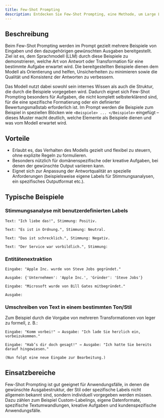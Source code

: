 ```yaml
---
title: Few-Shot Prompting
description: Entdecken Sie Few-Shot Prompting, eine Methode, um Large Language Models (LLMs) mit wenigen Beispielen für präzisere, konsistentere und domänenspezifische Ergebnisse anzuleiten.
---
```


## Beschreibung
Beim Few-Shot Prompting werden im Prompt gezielt mehrere Beispiele von Eingaben und den dazugehörigen gewünschten Ausgaben bereitgestellt. Ziel ist es, dem Sprachmodell (LLM) durch diese Beispiele zu demonstrieren, welche Art von Antwort oder Transformation für eine bestimmte Aufgabe erwartet wird. Die bereitgestellten Beispiele dienen dem Modell als Orientierung und helfen, Unsicherheiten zu minimieren sowie die Qualität und Konsistenz der Antworten zu verbessern.

Das Modell nutzt dabei sowohl sein internes Wissen als auch die Struktur, die durch die Beispiele vorgegeben wird. Dadurch eignet sich Few-Shot Prompting besonders für Aufgaben, die nicht komplett selbsterklärend sind, für die eine spezifische Formatierung oder ein definierter Bewertungsmaßstab erforderlich ist. Im Prompt werden die Beispiele zum Beispiel in speziellen Blöcken wie `<Beispiele> ... </Beispiele>` eingefügt – dieses Muster macht deutlich, welche Elemente als Beispiele dienen und was vom Modell erwartet wird.

## Vorteile

- Erlaubt es, das Verhalten des Modells gezielt und flexibel zu steuern, ohne explizite Regeln zu formulieren.
- Besonders nützlich für domänenspezifische oder kreative Aufgaben, bei denen der gewünschte Output variieren kann.
- Eignet sich zur Anpassung der Antwortqualität an spezielle Anforderungen (beispielsweise eigene Labels für Stimmungsanalysen, ein spezifisches Outputformat etc.).

## Typische Beispiele

### Stimmungsanalyse mit benutzerdefinierten Labels

```
Text: "Ich liebe das!", Stimmung: Positiv.

Text: "Es ist in Ordnung.", Stimmung: Neutral.

Text: "Das ist schrecklich.", Stimmung: Negativ.

Text: "Der Service war vorbildlich.", Stimmung:
```

### Entitätenextraktion

```
Eingabe: "Apple Inc. wurde von Steve Jobs gegründet."

Ausgabe: {'Unternehmen': 'Apple Inc.', 'Gründer': 'Steve Jobs'}

Eingabe: "Microsoft wurde von Bill Gates mitbegründet."

Ausgabe:
```

### Umschreiben von Text in einem bestimmten Ton/Stil

Zum Beispiel durch die Vorgabe von mehreren Transformationen von leger zu formell, z. B.:

```
Eingabe: "Komm vorbei!" → Ausgabe: "Ich lade Sie herzlich ein, vorbeizukommen."

Eingabe: "Hab’s dir doch gesagt!" → Ausgabe: "Ich hatte Sie bereits darauf hingewiesen."

(Nun folgt eine neue Eingabe zur Bearbeitung.)
```

## Einsatzbereiche

Few-Shot Prompting ist gut geeignet für Anwendungsfälle, in denen die gewünschte Ausgabestruktur, der Stil oder spezifische Labels nicht allgemein bekannt sind, sondern individuell vorgegeben werden müssen. Dazu zählen zum Beispiel Custom-Labelings, eigene Datenformate, spezifische Textumwandlungen, kreative Aufgaben und kundenspezifische Anwendungsfälle.